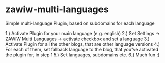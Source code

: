 # zawiw-multi-languages
Simple multi-language Plugin, based on subdomains for each language

1.) Activate Plugin for your main language (e.g. english)
2.) Set Settings -> ZAWiW Multi Languages -> activate checkbox and set a language
3.) Activate Plugin for all the other blogs, that are other language versions
4.) For each of them, set fallback language to the blog, that you've activated the plugin for, in step 1
5.) Set languages, subdomains etc.
6.) Much fun ;)
